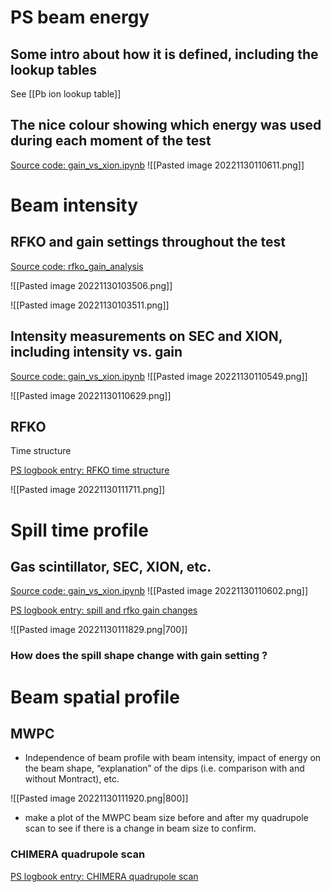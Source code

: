 # PS beam energy

## Some intro about how it is defined, including the lookup tables


See [[Pb ion lookup table]]




## The nice colour showing which energy was used during each moment of the test

[Source code: gain_vs_xion.ipynb](https://gitlab.cern.ch/eljohnso/quad-scan-east/-/blob/master/gain_vs_xion.ipynb)
![[Pasted image 20221130110611.png]]

# Beam intensity

## RFKO and gain settings throughout the test

[Source code: rfko_gain_analysis](https://gitlab.cern.ch/eljohnso/quad-scan-east/-/blob/master/rfko_gain_analysis.ipynb)

![[Pasted image 20221130103506.png]]

![[Pasted image 20221130103511.png]]

## Intensity measurements on SEC and XION, including intensity vs. gain

[Source code: gain_vs_xion.ipynb](https://gitlab.cern.ch/eljohnso/quad-scan-east/-/blob/master/gain_vs_xion.ipynb)
![[Pasted image 20221130110549.png]]

![[Pasted image 20221130110629.png]]


## RFKO

Time structure

[PS logbook entry: RFKO time structure](https://logbook.cern.ch/elogbook-server/GET/showEventInLogbook/3657771)

![[Pasted image 20221130111711.png]]

# Spill time profile

## Gas scintillator, SEC, XION, etc.

[Source code: gain_vs_xion.ipynb](https://gitlab.cern.ch/eljohnso/quad-scan-east/-/blob/master/gain_vs_xion.ipynb)
![[Pasted image 20221130110602.png]]

[PS logbook entry: spill and rfko gain changes](https://logbook.cern.ch/elogbook-server/GET/showEventInLogbook/3656662)

![[Pasted image 20221130111829.png|700]]

### How does the spill shape change with gain setting ?



# Beam spatial profile

## MWPC

-   Independence of beam profile with beam intensity, impact of energy on the beam shape, “explanation” of the dips (i.e. comparison with and without Montract), etc.

![[Pasted image 20221130111920.png|800]]

* make a plot of the MWPC beam size before and after my quadrupole scan to see if there is a change in beam size to confirm.


### CHIMERA quadrupole scan

[PS logbook entry: CHIMERA quadrupole scan](https://logbook.cern.ch/elogbook-server/GET/showEventInLogbook/3659020)
